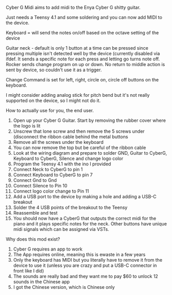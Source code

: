 Cyber G Midi aims to add midi to the Enya Cyber G shitty guitar. 

Just needs a Teensy 4.1 and some soldering and you can now add MIDI to the device.

Keyboard = will send the notes on/off based on the octave setting of the device

Guitar neck - default is only 1 button at a time can be pressed since pressing multiple isn't detected well by the device (currently disabled via ifdef. It sends a specific note for each press and letting go turns note off.
Rocker sends change program on up or down. No return to middle action is sent by device, so couldn't use it as a trigger.

Change Command is set for left, right, circle on, circle off buttons on the keyboard.

I might consider adding analog  stick for pitch bend but it's not really supported on the device, so I might not do it.

How to actually use for you, the end user.

1. Open up your Cyber G Guitar. Start by removing the rubber cover where the logo is lit
2. Unscrew that lone screw and then remove the 5 screws under (disconnect the ribbon cable behind the metal buttons
3. Remove all the screws under the keyboard
4. You can now remove the top but be careful of the ribbon cable
5. Look at the wiring diagram and prepare to solder GND, Guitar to CyberG, Keyboard to CyberG, Silence and change logo color
6. Program the Teensy 4.1 with the ino I provided
7. Connect Neck to CyberG to pin 1
8. Connect Keyboard to CyberG to pin 7
9. Connect Gnd to Gnd
10. Connect Silence to Pin 10
11. Connect logo color change to Pin 11
12. Add a USB port to the device by making a hole and adding a USB-C breakout
13. Solder the 4 USB points of the breakout to the Teensy
14. Reassemble and test
15. You should now have a CyberG that outputs the correct midi for the piano and it plays specific notes for the neck. Other buttons have unique midi signals which can be assigned via VSTs.


Why does this mod exist?

1. Cyber G requires an app to work
2. The App requires online, meaning this is ewaste in a few years
3. Only the keyboard has MIDI but you literally have to remove it from the device to use it (unless you are crazy and put a USB-C connector in front like I did)
4. The sounds are really bad and they want me to pay $60 to unlock 12 sounds in the Chinese app
5. I got the Chinese version, which is Chinese only
